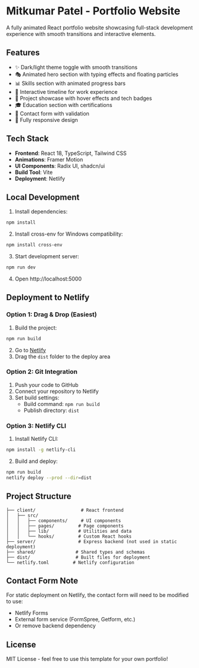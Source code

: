 # Mitkumar Patel - Portfolio Website

A fully animated React portfolio website showcasing full-stack development experience with smooth transitions and interactive elements.

## Features

- ✨ Dark/light theme toggle with smooth transitions
- 🎭 Animated hero section with typing effects and floating particles
- 📊 Skills section with animated progress bars
- 📅 Interactive timeline for work experience
- 🚀 Project showcase with hover effects and tech badges
- 🎓 Education section with certifications
- 📧 Contact form with validation
- 📱 Fully responsive design

## Tech Stack

- **Frontend**: React 18, TypeScript, Tailwind CSS
- **Animations**: Framer Motion
- **UI Components**: Radix UI, shadcn/ui
- **Build Tool**: Vite
- **Deployment**: Netlify

## Local Development

1. Install dependencies:
```bash
npm install
```

2. Install cross-env for Windows compatibility:
```bash
npm install cross-env
```

3. Start development server:
```bash
npm run dev
```

4. Open http://localhost:5000

## Deployment to Netlify

### Option 1: Drag & Drop (Easiest)

1. Build the project:
```bash
npm run build
```

2. Go to [Netlify](https://app.netlify.com)
3. Drag the `dist` folder to the deploy area

### Option 2: Git Integration

1. Push your code to GitHub
2. Connect your repository to Netlify
3. Set build settings:
   - Build command: `npm run build`
   - Publish directory: `dist`

### Option 3: Netlify CLI

1. Install Netlify CLI:
```bash
npm install -g netlify-cli
```

2. Build and deploy:
```bash
npm run build
netlify deploy --prod --dir=dist
```

## Project Structure

```
├── client/                 # React frontend
│   ├── src/
│   │   ├── components/     # UI components
│   │   ├── pages/         # Page components
│   │   ├── lib/           # Utilities and data
│   │   └── hooks/         # Custom React hooks
├── server/                # Express backend (not used in static deployment)
├── shared/               # Shared types and schemas
├── dist/                 # Built files for deployment
└── netlify.toml         # Netlify configuration
```

## Contact Form Note

For static deployment on Netlify, the contact form will need to be modified to use:
- Netlify Forms
- External form service (FormSpree, Getform, etc.)
- Or remove backend dependency

## License

MIT License - feel free to use this template for your own portfolio!
